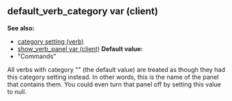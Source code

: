 ## default_verb_category var (client)
**See also:**
*   [category setting (verb)](/ref/verb/set/category.md) 
*   [show_verb_panel var (client)](/ref/client/var/show_verb_panel.md) <!-- -->
**Default value:**
*   \"Commands\"


All verbs with category \"\" (the default value) are treated as
though they had this category setting instead. In other words, this is
the name of the panel that contains them. You could even turn that panel
off by setting this value to null.
